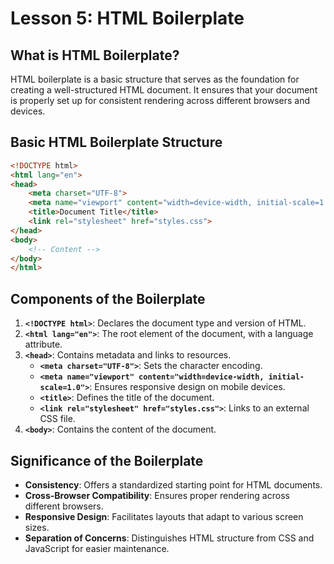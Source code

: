 # **Lesson 5: HTML Boilerplate**

## **What is HTML Boilerplate?**

HTML boilerplate is a basic structure that serves as the foundation for creating a well-structured HTML document. It ensures that your document is properly set up for consistent rendering across different browsers and devices.

## **Basic HTML Boilerplate Structure**
```html
<!DOCTYPE html>
<html lang="en">
<head>
    <meta charset="UTF-8">
    <meta name="viewport" content="width=device-width, initial-scale=1.0">
    <title>Document Title</title>
    <link rel="stylesheet" href="styles.css">
</head>
<body>
	<!-- Content -->
</body>
</html>
```

## **Components of the Boilerplate**

1.  **`<!DOCTYPE html>`**: Declares the document type and version of HTML.
2.  **`<html lang="en">`**: The root element of the document, with a language attribute.
3.  **`<head>`**: Contains metadata and links to resources.
    -   **`<meta charset="UTF-8">`**: Sets the character encoding.
    -   **`<meta name="viewport" content="width=device-width, initial-scale=1.0">`**: Ensures responsive design on mobile devices.
    -   **`<title>`**: Defines the title of the document.
    -   **`<link rel="stylesheet" href="styles.css">`**: Links to an external CSS file.
4.  **`<body>`**: Contains the content of the document.

## **Significance of the Boilerplate**

-   **Consistency**: Offers a standardized starting point for HTML documents.
-   **Cross-Browser Compatibility**: Ensures proper rendering across different browsers.
-   **Responsive Design**: Facilitates layouts that adapt to various screen sizes.
-   **Separation of Concerns**: Distinguishes HTML structure from CSS and JavaScript for easier maintenance.
<!--stackedit_data:
eyJoaXN0b3J5IjpbNjQ4MTE4NDc0XX0=
-->